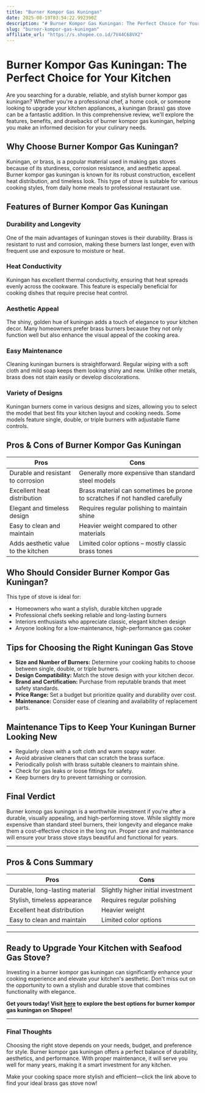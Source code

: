 ```yaml
---
title: "Burner Kompor Gas Kuningan"
date: 2025-08-19T03:54:22.992390Z
description: "# Burner Kompor Gas Kuningan: The Perfect Choice for Your Kitchen..."
slug: "burner-kompor-gas-kuningan"
affiliate_url: "https://s.shopee.co.id/7V44C68VX2"
---
```

# Burner Kompor Gas Kuningan: The Perfect Choice for Your Kitchen

Are you searching for a durable, reliable, and stylish burner kompor gas kuningan? Whether you're a professional chef, a home cook, or someone looking to upgrade your kitchen appliances, a kuningan (brass) gas stove can be a fantastic addition. In this comprehensive review, we'll explore the features, benefits, and drawbacks of burner kompor gas kuningan, helping you make an informed decision for your culinary needs.

## Why Choose Burner Kompor Gas Kuningan?

Kuningan, or brass, is a popular material used in making gas stoves because of its sturdiness, corrosion resistance, and aesthetic appeal. Burner kompor gas kuningan is known for its robust construction, excellent heat distribution, and timeless look. This type of stove is suitable for various cooking styles, from daily home meals to professional restaurant use.

## Features of Burner Kompor Gas Kuningan

### Durability and Longevity

One of the main advantages of kuningan stoves is their durability. Brass is resistant to rust and corrosion, making these burners last longer, even with frequent use and exposure to moisture or heat.

### Heat Conductivity

Kuningan has excellent thermal conductivity, ensuring that heat spreads evenly across the cookware. This feature is especially beneficial for cooking dishes that require precise heat control.

### Aesthetic Appeal

The shiny, golden hue of kuningan adds a touch of elegance to your kitchen decor. Many homeowners prefer brass burners because they not only function well but also enhance the visual appeal of the cooking area.

### Easy Maintenance

Cleaning kuningan burners is straightforward. Regular wiping with a soft cloth and mild soap keeps them looking shiny and new. Unlike other metals, brass does not stain easily or develop discolorations.

### Variety of Designs

Kuningan burners come in various designs and sizes, allowing you to select the model that best fits your kitchen layout and cooking needs. Some models feature single, double, or triple burners with adjustable flame controls.

## Pros & Cons of Burner Kompor Gas Kuningan

| Pros                                              | Cons                                              |
|---------------------------------------------------|---------------------------------------------------|
| Durable and resistant to corrosion               | Generally more expensive than standard steel models |
| Excellent heat distribution                      | Brass material can sometimes be prone to scratches if not handled carefully |
| Elegant and timeless design                     | Requires regular polishing to maintain shine   |
| Easy to clean and maintain                        | Heavier weight compared to other materials     |
| Adds aesthetic value to the kitchen              | Limited color options – mostly classic brass tones |

## Who Should Consider Burner Kompor Gas Kuningan?

This type of stove is ideal for:

- Homeowners who want a stylish, durable kitchen upgrade
- Professional chefs seeking reliable and long-lasting burners
- Interiors enthusiasts who appreciate classic, elegant kitchen design
- Anyone looking for a low-maintenance, high-performance gas cooker

## Tips for Choosing the Right Kuningan Gas Stove

- **Size and Number of Burners:** Determine your cooking habits to choose between single, double, or triple burners.
- **Design Compatibility:** Match the stove design with your kitchen decor.
- **Brand and Certification:** Purchase from reputable brands that meet safety standards.
- **Price Range:** Set a budget but prioritize quality and durability over cost.
- **Maintenance:** Consider ease of cleaning and availability of replacement parts.

## Maintenance Tips to Keep Your Kuningan Burner Looking New

- Regularly clean with a soft cloth and warm soapy water.
- Avoid abrasive cleaners that can scratch the brass surface.
- Periodically polish with brass suitable cleaners to maintain shine.
- Check for gas leaks or loose fittings for safety.
- Keep burners dry to prevent tarnishing or corrosion.

## Final Verdict

Burner komoр gas kuningan is a worthwhile investment if you're after a durable, visually appealing, and high-performing stove. While slightly more expensive than standard steel burners, their longevity and elegance make them a cost-effective choice in the long run. Proper care and maintenance will ensure your brass stove stays beautiful and functional for years.

---

## Pros & Cons Summary

| Pros                                              | Cons                                              |
|---------------------------------------------------|---------------------------------------------------|
| Durable, long-lasting material                   | Slightly higher initial investment              |
| Stylish, timeless appearance                     | Requires regular polishing                       |
| Excellent heat distribution                        | Heavier weight                                    |
| Easy to clean and maintain                         | Limited color options                            |

---

## Ready to Upgrade Your Kitchen with Seafood Gas Stove?

Investing in a burner kompor gas kuningan can significantly enhance your cooking experience and elevate your kitchen's aesthetic. Don't miss out on the opportunity to own a stylish and durable stove that combines functionality with elegance.

**Get yours today! Visit [here](https://s.shopee.co.id/7V44C68VX2) to explore the best options for burner kompor gas kuningan on Shopee!**

---

### Final Thoughts

Choosing the right stove depends on your needs, budget, and preference for style. Burner kompor gas kuningan offers a perfect balance of durability, aesthetics, and performance. With proper maintenance, it will serve you well for many years, making it a smart investment for any kitchen.

Make your cooking space more stylish and efficient—click the link above to find your ideal brass gas stove now!
